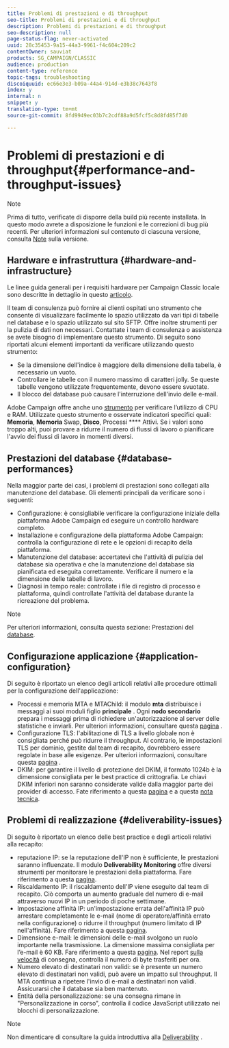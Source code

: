 ```yaml
---
title: Problemi di prestazioni e di throughput
seo-title: Problemi di prestazioni e di throughput
description: Problemi di prestazioni e di throughput
seo-description: null
page-status-flag: never-activated
uuid: 28c35453-9a15-44a3-9961-f4c604c209c2
contentOwner: sauviat
products: SG_CAMPAIGN/CLASSIC
audience: production
content-type: reference
topic-tags: troubleshooting
discoiquuid: ec66e3e3-b09a-44a4-914d-e3b38c7643f8
index: y
internal: n
snippet: y
translation-type: tm+mt
source-git-commit: 8fd9949ec03b7c2cdf88a9d5fcf5c8d8fd85f7d0

---
```



# Problemi di prestazioni e di throughput{#performance-and-throughput-issues}

>[!NOTE]
>
>Prima di tutto, verificate di disporre della build più recente installata. In questo modo avrete a disposizione le funzioni e le correzioni di bug più recenti. Per ulteriori informazioni sul contenuto di ciascuna versione, consulta [Note](https://docs.campaign.adobe.com/doc/AC/en/RN.html) sulla versione.

## Hardware e infrastruttura {#hardware-and-infrastructure}

Le linee guida generali per i requisiti hardware per Campaign Classic locale sono descritte in dettaglio in questo [articolo](https://helpx.adobe.com/campaign/kb/hardware-sizing-guide.html).

Il team di consulenza può fornire ai clienti ospitati uno strumento che consente di visualizzare facilmente lo spazio utilizzato da vari tipi di tabelle nel database e lo spazio utilizzato sul sito SFTP. Offre inoltre strumenti per la pulizia di dati non necessari. Contattate i team di consulenza o assistenza se avete bisogno di implementare questo strumento. Di seguito sono riportati alcuni elementi importanti da verificare utilizzando questo strumento:

* Se la dimensione dell&#39;indice è maggiore della dimensione della tabella, è necessario un vuoto.
* Controllare le tabelle con il numero massimo di caratteri jolly. Se queste tabelle vengono utilizzate frequentemente, devono essere svuotate.
* Il blocco del database può causare l&#39;interruzione dell&#39;invio delle e-mail.

Adobe Campaign offre anche uno [strumento](../../production/using/monitoring-processes.md#manual-monitoring) per verificare l’utilizzo di CPU e RAM. Utilizzate questo strumento e osservate indicatori specifici quali: **Memoria**, **Memoria** Swap, **Disco**, Processi **** Attivi. Se i valori sono troppo alti, puoi provare a ridurre il numero di flussi di lavoro o pianificare l&#39;avvio dei flussi di lavoro in momenti diversi.

## Prestazioni del database {#database-performances}

Nella maggior parte dei casi, i problemi di prestazioni sono collegati alla manutenzione del database. Gli elementi principali da verificare sono i seguenti:

* Configurazione: è consigliabile verificare la configurazione iniziale della piattaforma Adobe Campaign ed eseguire un controllo hardware completo.
* Installazione e configurazione della piattaforma Adobe Campaign: controlla la configurazione di rete e le opzioni di recapito della piattaforma.
* Manutenzione del database: accertatevi che l&#39;attività di pulizia del database sia operativa e che la manutenzione del database sia pianificata ed eseguita correttamente. Verificare il numero e la dimensione delle tabelle di lavoro.
* Diagnosi in tempo reale: controllate i file di registro di processo e piattaforma, quindi controllate l&#39;attività del database durante la ricreazione del problema.

>[!NOTE]
>
>Per ulteriori informazioni, consulta questa sezione: Prestazioni del [database](../../production/using/database-performances.md).

## Configurazione applicazione {#application-configuration}

Di seguito è riportato un elenco degli articoli relativi alle procedure ottimali per la configurazione dell&#39;applicazione:

* Processi e memoria MTA e MTAChild: il modulo **mta** distribuisce i messaggi ai suoi moduli figlio **principale** . Ogni **nodo secondario** prepara i messaggi prima di richiedere un&#39;autorizzazione al server delle statistiche e inviarli. Per ulteriori informazioni, consultare questa [pagina](../../installation/using/email-deliverability.md) .
* Configurazione TLS: l&#39;abilitazione di TLS a livello globale non è consigliata perché può ridurre il throughput. Al contrario, le impostazioni TLS per dominio, gestite dal team di recapito, dovrebbero essere regolate in base alle esigenze. Per ulteriori informazioni, consultare questa [pagina](../../installation/using/email-deliverability.md#mx-configuration) .
* DKIM: per garantire il livello di protezione del DKIM, il formato 1024b è la dimensione consigliata per le best practice di crittografia. Le chiavi DKIM inferiori non saranno considerate valide dalla maggior parte dei provider di accesso. Fate riferimento a questa [pagina](../../delivery/using/technical-recommendations.md#dkim) e a questa [nota tecnica](https://helpx.adobe.com/campaign/kb/domain-name-delegation.html).

## Problemi di realizzazione {#deliverability-issues}

Di seguito è riportato un elenco delle best practice e degli articoli relativi alla recapito:

* reputazione IP: se la reputazione dell&#39;IP non è sufficiente, le prestazioni saranno influenzate. Il modulo **Deliverability Monitoring** offre diversi strumenti per monitorare le prestazioni della piattaforma. Fare riferimento a questa [pagina](../../delivery/using/technical-monitoring.md).
* Riscaldamento IP: il riscaldamento dell&#39;IP viene eseguito dal team di recapito. Ciò comporta un aumento graduale del numero di e-mail attraverso nuovi IP in un periodo di poche settimane.
* Impostazione affinità IP: un&#39;impostazione errata dell&#39;affinità IP può arrestare completamente le e-mail (nome di operatore/affinità errato nella configurazione) o ridurre il throughput (numero limitato di IP nell&#39;affinità). Fare riferimento a questa [pagina](../../installation/using/email-deliverability.md#list-of-ip-addresses-to-use).
* Dimensione e-mail: le dimensioni delle e-mail svolgono un ruolo importante nella trasmissione. La dimensione massima consigliata per l’e-mail è 60 KB. Fare riferimento a questa [pagina](https://helpx.adobe.com/legal/product-descriptions/campaign.html). Nel report [sulla velocità](../../reporting/using/delivery-reports.md#delivery-throughput) di consegna, controlla il numero di byte trasferiti per ora.
* Numero elevato di destinatari non validi: se è presente un numero elevato di destinatari non validi, può avere un impatto sul throughput. Il MTA continua a ripetere l&#39;invio di e-mail a destinatari non validi. Assicurarsi che il database sia ben mantenuto.
* Entità della personalizzazione: se una consegna rimane in &quot;Personalizzazione in corso&quot;, controlla il codice JavaScript utilizzato nei blocchi di personalizzazione.

>[!NOTE]
>
>Non dimenticare di consultare la guida introduttiva alla [Deliverability](https://docs.campaign.adobe.com/doc/AC/getting_started/EN/deliverability.html) .

